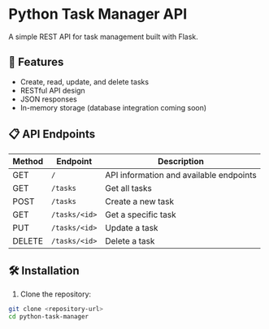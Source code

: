 # Python Task Manager API

A simple REST API for task management built with Flask.

## 🚀 Features

- Create, read, update, and delete tasks
- RESTful API design
- JSON responses
- In-memory storage (database integration coming soon)

## 📋 API Endpoints

| Method | Endpoint | Description |
|--------|----------|-------------|
| GET | `/` | API information and available endpoints |
| GET | `/tasks` | Get all tasks |
| POST | `/tasks` | Create a new task |
| GET | `/tasks/<id>` | Get a specific task |
| PUT | `/tasks/<id>` | Update a task |
| DELETE | `/tasks/<id>` | Delete a task |

## 🛠️ Installation

1. Clone the repository:
```bash
git clone <repository-url>
cd python-task-manager